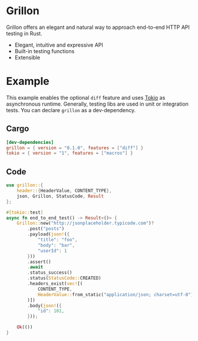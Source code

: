 # Grillon

Grillon offers an elegant and natural way to approach end-to-end HTTP API testing in Rust.

- Elegant, intuitive and expressive API
- Built-in testing functions
- Extensible

# Example

This example enables the optional `diff` feature and uses [Tokio](https://tokio.rs/) as asynchronous runtime.
Generally, testing libs are used in unit or integration tests. You can declare `grillon` as a dev-dependency.

## Cargo

```toml
[dev-dependencies]
grillon = { version = "0.1.0", features = ["diff"] }
tokio = { version = "1", features = ["macros"] }
```

## Code

```rust
use grillon::{
    header::{HeaderValue, CONTENT_TYPE},
    json, Grillon, StatusCode, Result
};

#[tokio::test]
async fn end_to_end_test() -> Result<()> {
    Grillon::new("http://jsonplaceholder.typicode.com")?
        .post("posts")
        .payload(json!({
            "title": "foo",
            "body": "bar",
            "userId": 1
        }))
        .assert()
        .await
        .status_success()
        .status(StatusCode::CREATED)
        .headers_exist(vec![(
            CONTENT_TYPE,
            HeaderValue::from_static("application/json; charset=utf-8"),
        )])
        .body(json!({
            "id": 101,
        }));

    Ok(())
}
```
